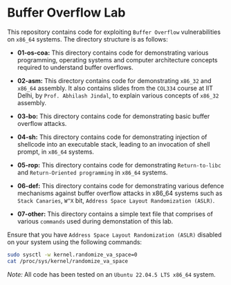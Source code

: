 # Buffer Overflow Lab

This repository contains code for exploiting `Buffer Overflow` vulnerabilities on `x86_64` systems. The directory structure is as follows:

* **01-os-coa:** This directory contains code for demonstrating various programming, operating systems and computer architecture concepts required to understand buffer overflows.

* **02-asm:** This directory contains code for demonstrating `x86_32` and `x86_64` assembly. It also contains slides from the `COL334` course at IIT Delhi, by `Prof. Abhilash Jindal`, to explain various concepts of `x86_32` assembly. 

* **03-bo:** This directory contains code for demonstrating basic buffer overflow attacks.

* **04-sh:** This directory contains code for demonstrating injection of shellcode into an executable stack, leading to an invocation of shell prompt, in `x86_64` systems.

* **05-rop:** This directory contains code for demonstrating `Return-to-libc` and `Return-Oriented programming` in `x86_64` systems.

* **06-def:** This directory contains code for demonstrating various defence mechanisms against buffer overflow attacks in x86_64 systems such as `Stack Canaries`, `W^X` bit, `Address Space Layout Randomization (ASLR)`.

* **07-other:** This directory contains a simple text file that comprises of various `commands` used during demonstation of this lab.

Ensure that you have `Address Space Layout Randomization (ASLR)` disabled on your system using the following commands: 

```sh
sudo sysctl -w kernel.randomize_va_space=0
cat /proc/sys/kernel/randomize_va_space
```

*Note:* All code has been tested on an `Ubuntu 22.04.5 LTS x86_64` system.